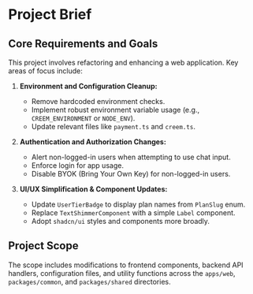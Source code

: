 # Project Brief

## Core Requirements and Goals

This project involves refactoring and enhancing a web application. Key areas of focus include:

1.  **Environment and Configuration Cleanup:**
    *   Remove hardcoded environment checks.
    *   Implement robust environment variable usage (e.g., `CREEM_ENVIRONMENT` or `NODE_ENV`).
    *   Update relevant files like `payment.ts` and `creem.ts`.

2.  **Authentication and Authorization Changes:**
    *   Alert non-logged-in users when attempting to use chat input.
    *   Enforce login for app usage.
    *   Disable BYOK (Bring Your Own Key) for non-logged-in users.

3.  **UI/UX Simplification & Component Updates:**
    *   Update `UserTierBadge` to display plan names from `PlanSlug` enum.
    *   Replace `TextShimmerComponent` with a simple `Label` component.
    *   Adopt `shadcn/ui` styles and components more broadly.

## Project Scope

The scope includes modifications to frontend components, backend API handlers, configuration files, and utility functions across the `apps/web`, `packages/common`, and `packages/shared` directories.
